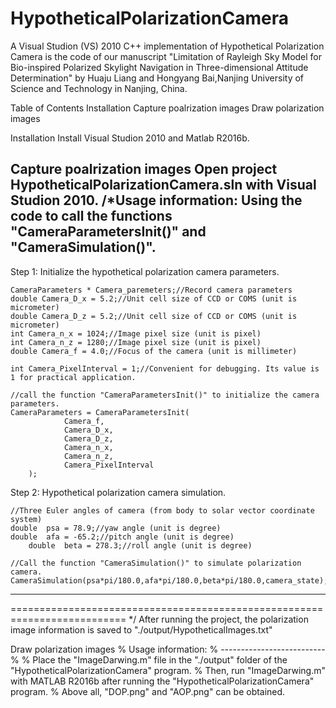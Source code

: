 # HypotheticalPolarizationCamera
 A Visual Studion (VS) 2010 C++ implementation of Hypothetical Polarization Camera is the code of our manuscript 
 "Limitation of Rayleigh Sky Model for Bio-inspired Polarized Skylight Navigation in Three-dimensional Attitude Determination" 
 by Huaju Liang and Hongyang Bai,Nanjing University of Science and Technology in Nanjing, China.


Table of Contents
Installation
Capture poalrization images
Draw polarization images


Installation
Install Visual Studion 2010 and Matlab R2016b.


Capture poalrization images
Open project HypotheticalPolarizationCamera.sln with Visual Studion 2010.
/*Usage information:
Using the code to call the functions "CameraParametersInit()" and "CameraSimulation()".
--------------------------

Step 1: Initialize the hypothetical polarization camera parameters.

	CameraParameters * Camera_paremeters;//Record camera parameters
	double Camera_D_x = 5.2;//Unit cell size of CCD or COMS (unit is micrometer)
	double Camera_D_z = 5.2;//Unit cell size of CCD or COMS (unit is micrometer)
	int Camera_n_x = 1024;//Image pixel size (unit is pixel)
	int Camera_n_z = 1280;//Image pixel size (unit is pixel)
	double Camera_f = 4.0;//Focus of the camera (unit is millimeter)

	int Camera_PixelInterval = 1;//Convenient for debugging. Its value is 1 for practical application.
	
	//call the function "CameraParametersInit()" to initialize the camera parameters.
	CameraParameters = CameraParametersInit(
				Camera_f,      
				Camera_D_x,  
				Camera_D_z,
				Camera_n_x, 
				Camera_n_z,
				Camera_PixelInterval
        );


Step 2: Hypothetical polarization camera simulation.

	//Three Euler angles of camera (from body to solar vector coordinate system)
	double  psa = 78.9;//yaw angle (unit is degree)
	double  afa = -65.2;//pitch angle (unit is degree)
    	double  beta = 278.3;//roll angle (unit is degree)
		
	//Call the function "CameraSimulation()" to simulate polarization camera.
	CameraSimulation(psa*pi/180.0,afa*pi/180.0,beta*pi/180.0,camera_state);

--------------------------
========================================================================== 
*/
After running the project, the polarization image information is saved to "./output/HypotheticalImages.txt"


Draw polarization images
% Usage information:
% --------------------------
% 
% Place the "ImageDarwing.m" file in the "./output" folder of the "HypotheticalPolarizationCamera" program. 
% Then, run "ImageDarwing.m" with MATLAB R2016b after running the "HypotheticalPolarizationCamera" program. 
% Above all, "DOP.png" and "AOP.png" can be obtained.
